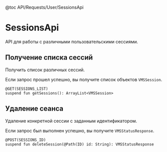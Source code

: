 @toc API/Requests/User/SessionsApi

# SessionsApi #

API для работы с различными пользовательскими сессиями.


## Получение списка сессий

Получить список различных сессий.

Если запрос прошел успешно, вы получите список объектов `VMSSession`.

```
@GET(SESSIONS_LIST)
suspend fun getSessions(): ArrayList<VMSSession>
```


## Удаление сеанса

Удаление конкретной сессии с заданным идентификатором.

Если запрос был выполнен успешно, вы получите `VMSStatusResponse`.

```
@POST(SESSIONS_ID)
suspend fun deleteSession(@Path(ID) id: String): VMSStatusResponse
```
